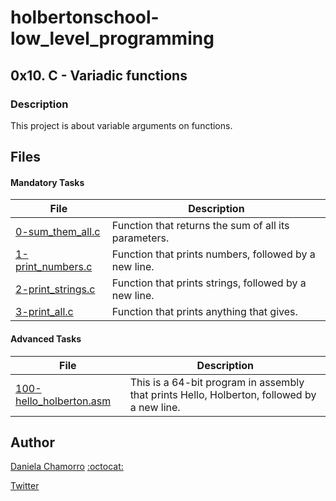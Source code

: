 # holbertonschool-low_level_programming

## 0x10. C - Variadic functions
### Description
This project is about variable arguments on functions.

## Files
#### Mandatory Tasks

| File | Description |
| ------ | ------ |
| [0-sum_them_all.c](https://github.com/dalexach/holbertonschool-low_level_programming/blob/master/0x10-variadic_functions/0-sum_them_all.c) | Function that returns the sum of all its parameters. |
| [1-print_numbers.c](https://github.com/dalexach/holbertonschool-low_level_programming/blob/master/0x10-variadic_functions/1-print_numbers.c) | Function that prints numbers, followed by a new line. |
| [2-print_strings.c](https://github.com/dalexach/holbertonschool-low_level_programming/blob/master/0x10-variadic_functions/2-print_strings.c) | Function that prints strings, followed by a new line. |
| [3-print_all.c](https://github.com/dalexach/holbertonschool-low_level_programming/blob/master/0x10-variadic_functions/3-print_all.c) | Function that prints anything that gives. |

#### Advanced Tasks
| File | Description |
| ------ | ------ |
| [100-hello_holberton.asm](https://github.com/dalexach/holbertonschool-low_level_programming/blob/master/0x10-variadic_functions/100-hello_holberton.asm) | This is a 64-bit program in assembly that prints Hello, Holberton, followed by a new line. |

## Author

[Daniela Chamorro](https://www.linkedin.com/in/daniela-alexandra-chamorro-guerrero-666805a1/) [:octocat:](https://github.com/dalexach)

[Twitter](https://twitter.com/dalexach)